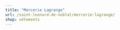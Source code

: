 ```yaml
---
title: "Mercerie Lagrange"
url: /saint-leonard-de-noblat/mercerie-lagrange/
shop: vêtements
---
```

